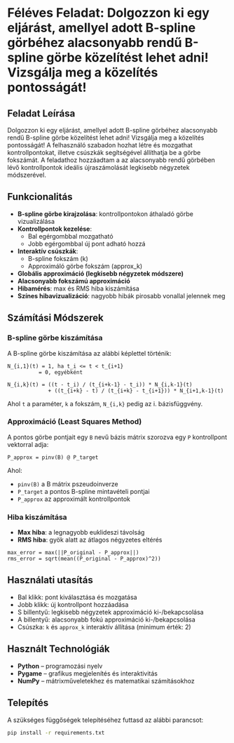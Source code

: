 # Féléves Feladat: Dolgozzon ki egy eljárást, amellyel adott B-spline görbéhez alacsonyabb rendű B-spline görbe közelítést lehet adni! Vizsgálja meg a közelítés pontosságát!

## Feladat Leírása

Dolgozzon ki egy eljárást, amellyel adott B-spline görbéhez alacsonyabb rendű B-spline görbe közelítést lehet adni! Vizsgálja meg a közelítés pontosságát!
A felhasználó szabadon hozhat létre és mozgathat kontrollpontokat, illetve csúszkák segítségével állíthatja be a görbe fokszámát. A feladathoz hozzáadtam a az alacsonyabb rendű görbében lévő kontrollpontok ideális újraszámolását legkisebb négyzetek módszerével.

## Funkcionalitás

- **B-spline görbe kirajzolása**: kontrollpontokon áthaladó görbe vizualizálása
- **Kontrollpontok kezelése**:
  - Bal egérgombbal mozgatható
  - Jobb egérgombbal új pont adható hozzá
- **Interaktív csúszkák**:
  - B-spline fokszám (k)
  - Approximáló görbe fokszám (approx\_k)
- **Globális approximáció (legkisebb négyzetek módszere)**
- **Alacsonyabb fokszámú approximáció**
- **Hibamérés**: max és RMS hiba kiszámítása
- **Színes hibavizualizáció**: nagyobb hibák pirosabb vonallal jelennek meg

## Számítási Módszerek

### B-spline görbe kiszámítása

A B-spline görbe kiszámítása az alábbi képlettel történik:

```
N_{i,1}(t) = 1, ha t_i <= t < t_{i+1}
          = 0, egyébként

N_{i,k}(t) = ((t - t_i) / (t_{i+k-1} - t_i)) * N_{i,k-1}(t)
             + ((t_{i+k} - t) / (t_{i+k} - t_{i+1})) * N_{i+1,k-1}(t)
```

Ahol `t` a paraméter, `k` a fokszám, `N_{i,k}` pedig az i. bázisfüggvény.

### Approximáció (Least Squares Method)

A pontos görbe pontjait egy `B` nevű bázis mátrix szorozva egy `P` kontrollpont vektorral adja:

```
P_approx = pinv(B) @ P_target
```

Ahol:

- `pinv(B)` a B mátrix pszeudoinverze
- `P_target` a pontos B-spline mintavételi pontjai
- `P_approx` az approximált kontrollpontok

### Hiba kiszámítása

- **Max hiba**: a legnagyobb euklideszi távolság
- **RMS hiba**: gyök alatt az átlagos négyzetes eltérés

```
max_error = max(||P_original - P_approx||)
rms_error = sqrt(mean((P_original - P_approx)^2))
```

## Használati utasítás

- Bal klikk: pont kiválasztása és mozgatása
- Jobb klikk: új kontrollpont hozzáadása
- S billentyű: legkisebb négyzetek approximáció ki-/bekapcsolása
- A billentyű: alacsonyabb fokú approximáció ki-/bekapcsolása
- Csúszka: `k` és `approx_k` interaktív állítása (minimum érték: 2)

## Használt Technológiák

- **Python** – programozási nyelv
- **Pygame** – grafikus megjelenítés és interaktivitás
- **NumPy** – mátrixműveletekhez és matematikai számításokhoz

## Telepítés
A szükséges függőségek telepítéséhez futtasd az alábbi parancsot:
```bash
pip install -r requirements.txt

